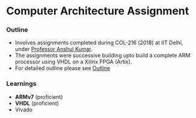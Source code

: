# Computer Architecture Assignment

### Outline
 - Involves assignments completed during COL-216 (2018) at IIT Delhi, under [Professor Anshul Kumar](http://www.cse.iitd.ernet.in/~anshul/).
 - The assignments were successive building upto build a complete ARM processor using VHDL on a Xilinx FPGA (Artix).
 - For detailed outline please see [Outline](./Lab%20Assignments%20Outline.pdf)

### Learnings
 - **ARMv7** (proficient)
 - **VHDL**  (proficient)
 - Vivado
